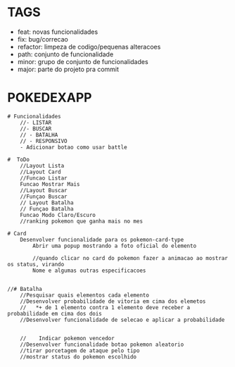 # TAGS
- feat: novas funcionalidades
- fix: bug/correcao
- refactor: limpeza de codigo/pequenas alteracoes
- path: conjunto de funcionalidade
- minor: grupo de conjunto de funcionalidades
- major: parte do projeto pra commit


# POKEDEXAPP
    # Funcionalidades
        //- LISTAR
        //- BUSCAR
        // - BATALHA
        // - RESPONSIVO
        - Adicionar botao como usar battle

    #  ToDo
        //Layout Lista
        //Layout Card
        //Funcao Listar
        Funcao Mostrar Mais
        //Layout Buscar
        //Funçao Buscar
        // Layout Batalha
        // Funçao Batalha
        Funcao Modo Claro/Escuro
        //ranking pokemon que ganha mais no mes 

    # Card
        Desenvolver funcionalidade para os pokemon-card-type
            Abrir uma popup mostrando a foto oficial do elemento
            
            //quando clicar no card do pokemon fazer a animacao ao mostrar os status, virando
            Nome e algumas outras especificacoes


    //# Batalha
        //Pesquisar quais elementos cada elemento
        //Desenvolver probabilidade de vitoria em cima dos elemetos
        //   *+ de 1 elemento contra 1 elemento deve receber a probabilidade em cima dos dois
        //Desenvolver funcionalidade de selecao e aplicar a probabilidade

        
        //    Indicar pokemon vencedor
        //Desenvolver funcionalidade botao pokemon aleatorio  
        //tirar porcetagem de ataque pelo tipo
        //mostrar status do pokemon escolhido
        


        
    